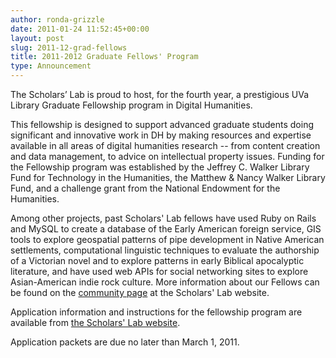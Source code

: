 ```yaml
---
author: ronda-grizzle
date: 2011-01-24 11:52:45+00:00
layout: post
slug: 2011-12-grad-fellows
title: 2011-2012 Graduate Fellows' Program
type: Announcement
---
```


The Scholars’ Lab is proud to host, for the fourth year, a prestigious UVa Library Graduate Fellowship program in Digital Humanities.

This fellowship is designed to support advanced graduate students doing significant and innovative work in DH by making resources and expertise available in all areas of digital humanities research -- from content creation and data management, to advice on intellectual property issues. Funding for the Fellowship program was established by the Jeffrey C. Walker Library Fund for Technology in the Humanities, the Matthew & Nancy Walker Library Fund, and a challenge grant from the National Endowment for the Humanities.

Among other projects, past Scholars' Lab fellows have used Ruby on Rails and MySQL to create a database of the Early American foreign service, GIS tools to explore geospatial patterns of pipe development in Native American settlements, computational linguistic techniques to evaluate the authorship of a Victorian novel and to explore patterns in early Biblical apocalyptic literature, and have used web APIs for social networking sites to explore Asian-American indie rock culture. More information about our Fellows can be found on the [community page](http://www2.scholarslab.org/about/people.html) at the Scholars' Lab website.

Application information and instructions for the fellowship program are available from [the Scholars' Lab website](http://www2.scholarslab.org/about/fellowship.html).

Application packets are due no later than March 1, 2011.
